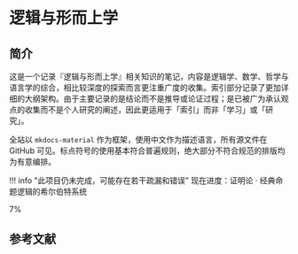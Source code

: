 # 逻辑与形而上学

## 简介
这是一个记录『逻辑与形而上学』相关知识的笔记，内容是逻辑学、数学、哲学与语言学的综合，相比较深度的探索而言更注重广度的收集。索引部分记录了更加详细的大纲架构。由于主要记录的是结论而不是推导或论证过程；是已被广为承认观点的收集而不是个人研究的阐述，因此更适用于「索引」而非「学习」或「研究」。

全站以 `mkdocs-material` 作为框架，使用中文作为描述语言，所有源文件在 GitHub 可见。标点符号的使用基本符合普遍规则，绝大部分不符合规范的排版均为有意编排。

!!! info "此项目仍未完成，可能存在若干疏漏和错误"
    <label> 现在进度：证明论 · 经典命题逻辑的希尔伯特系统 </label>
    <div class="progress-container">
        <div class="progress-percentage" style="width: 7%;"> 7% </div>
    </div>

## 参考文献

<div class="ref"> </div>

<style>
.ref {
    display: flex;
    flex-direction: column;
}

.entry {
    display: flex;
    flex-direction: row;
}

.index {
    min-width: 2.4em;
    font-weight: 600;
}
.index:before {
    content: "[";
}
.index:after {
    content: "]";
}

.value {
    flex-grow: 1;
}
</style>

<script>
const entryList = [
    // PART I
    // "蔡曙山.认知科学导论[M]. 人民出版社:北京, 2021:1-697.",
    "华东师范大学哲学系逻辑学教研室.形式逻辑[M]. 华东师大出版社:上海, 2016:1-193.",
    "[英]Julian Baggini, [美]Peter S. Fosl.简单的哲学[M]. 陶涛,译. 中国人民大学出版社:北京, 2016:1-266.",
    // "Robin Turner,Nick Nicholas.Lojban For Beginners[EB/OL].",
    // PART II
    // "蔡曙山,邹崇理.自然语言形式理论研究[M]. 人民出版社:北京, 2010:1-604.",
    // "陈波.逻辑哲学[M]. 北京大学出版社:北京, 2006:1-364.",
    // "黄敏.分析哲学导论[M]. 中山大学出版社:广州, 2009:1-362.",
    "[美]Stewart Shapiro.数学哲学：对数学的思考[M]. 郝兆宽,杨睿之,译. 复旦大学出版社:上海, 2009:1-281.",
    // PART III
    // "马明辉.结构证明论[M]. 科学出版社:北京, 2019:1-252.",
    // "郝兆宽,杨睿之,杨跃.数理逻辑：证明及其限度[M]. 复旦大学出版社:上海, 2014:173-230.",
    // "郝兆宽,杨跃.集合论：对无穷概念的探索[M]. 复旦大学出版社:上海, 2014:1-237.",
    // "姚宁远.初等模型论[M]. 复旦大学出版社:上海, 2018:1-232.",
    // "郝兆宽,杨睿之,杨跃.递归论：算法与随机性基础[M]. 复旦大学出版社:上海, 2018:1-243.",
    // "John Stillwell.Reverse Mathematics: Proofs from the Inside out[M]. Princeton University Press:Oxford, 2018:1-167",
    // PART IV
    "熊金城.点集拓扑讲义[M]. 高等教育出版社:北京, 2020:1-162.",
    // "李文威.代数学方法：基本架构[M]. 高等教育出版社:北京, 2019:27-422.",
    // "Rob Nederpelt,Herman Geuvers.Type Theory and Formal Proof: an Introduction[M]. Cambridge UniversitPress:Cambridge, 2014:1-390.",
];

entryList.forEach((item, index) => {
    const newEntry = document.createElement("div");
    const newValue = document.createElement("div");
    const newIndex = document.createElement("div");
    newEntry.className = "entry";
    newValue.className = "value";
    newIndex.className = "index";
    newValue.innerText = item;
    newIndex.innerText = index + 1;
    newEntry.append(newIndex);
    newEntry.append(newValue);
    document.querySelector(".ref").append(newEntry);
});
</script>
